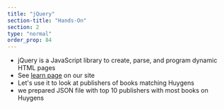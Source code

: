 ```yaml
---
title: "jQuery"
section-title: "Hands-On"
section: 2
type: "normal"
order_prop: 84
---
```


+ jQuery is a JavaScript library to create, parse, and program dynamic HTML pages
+ See [learn page](http://yeehaa123.github.io/coding-the-humanities-public/learn.html) on our site
+ Let's use it to look at publishers of books matching Huygens
+ we prepared JSON file with top 10 publishers with most books on Huygens
